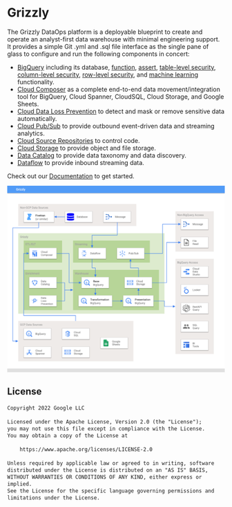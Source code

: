 # Grizzly

The Grizzly DataOps platform is a deployable blueprint to create and operate an analyst-first data warehouse with minimal engineering support.  It provides a simple Git .yml and .sql file interface as the single pane of glass to configure and run the following components in concert:
- [BigQuery](https://cloud.google.com/bigquery) including its database, [function](https://cloud.google.com/bigquery/docs/reference/standard-sql/functions-and-operators), [assert](https://cloud.google.com/bigquery/docs/reference/standard-sql/debugging-statements), [table-level security](https://cloud.google.com/bigquery/docs/table-access-controls), [column-level security](https://cloud.google.com/bigquery/docs/column-level-security-intro), [row-level security](https://cloud.google.com/bigquery/docs/row-level-security-intro), and [machine learning](https://cloud.google.com/bigquery-ml/docs/introduction) functionality.
- [Cloud Composer](https://cloud.google.com/composer) as a complete end-to-end data movement/integration tool for BigQuery, Cloud Spanner, CloudSQL, Cloud Storage, and Google Sheets.
- [Cloud Data Loss Prevention](https://cloud.google.com/dlp) to detect and mask or remove sensitive data automatically.
- [Cloud Pub/Sub](https://cloud.google.com/pubsub) to provide outbound event-driven data and streaming analytics.
- [Cloud Source Repositories](https://cloud.google.com/source-repositories) to control code.
- [Cloud Storage](https://cloud.google.com/storage) to provide object and file storage.
- [Data Catalog](https://cloud.google.com/data-catalog) to provide data taxonomy and data discovery.
- [Dataflow](https://cloud.google.com/dataflow) to provide inbound streaming data.


Check out our [Documentation](./documentation/) to get started.

![](./documentation/images/grizzly_architecture.png)

## License
    Copyright 2022 Google LLC

    Licensed under the Apache License, Version 2.0 (the "License");
    you may not use this file except in compliance with the License.
    You may obtain a copy of the License at

        https://www.apache.org/licenses/LICENSE-2.0

    Unless required by applicable law or agreed to in writing, software
    distributed under the License is distributed on an "AS IS" BASIS,
    WITHOUT WARRANTIES OR CONDITIONS OF ANY KIND, either express or implied.
    See the License for the specific language governing permissions and
    limitations under the License.
